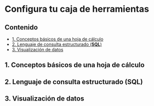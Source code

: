 # Configura tu caja de herramientas


## Contenido

* [1. Conceptos básicos de una hoja de cálculo](#1-Conceptos-básicos-de-una-hoja-de-cálculo)
* [2. Lenguaje de consulta estructurado (**SQL**)](#2-Lenguaje-de-consulta-estructurado-SQL)
* [3. Visualización de datos](#3-Visualización-de-datos)


## 1. Conceptos básicos de una hoja de cálculo

## 2. Lenguaje de consulta estructurado (**SQL**)

## 3. Visualización de datos


